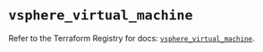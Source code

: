 # `vsphere_virtual_machine`

Refer to the Terraform Registry for docs: [`vsphere_virtual_machine`](https://registry.terraform.io/providers/hashicorp/vsphere/2.8.1/docs/resources/virtual_machine).
